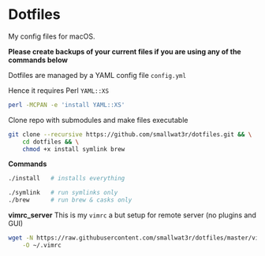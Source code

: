 # Dotfiles  

My config files for macOS.  

**Please create backups of your current files if you are using any of the commands below**   

Dotfiles are managed by a YAML config file `config.yml`  

Hence it requires Perl `YAML::XS` 
```sh
perl -MCPAN -e 'install YAML::XS'
```

Clone repo with submodules and make files executable  
```sh
git clone --recursive https://github.com/smallwat3r/dotfiles.git && \
    cd dotfiles && \
    chmod +x install symlink brew
```

**Commands**  
```sh
./install   # installs everything

./symlink   # run symlinks only
./brew      # run brew & casks only
```

**vimrc_server** 
This is my `vimrc` a but setup for remote server (no plugins and GUI)  
```sh
wget -N https://raw.githubusercontent.com/smallwat3r/dotfiles/master/vim/vimrc_server \
    -O ~/.vimrc
```
